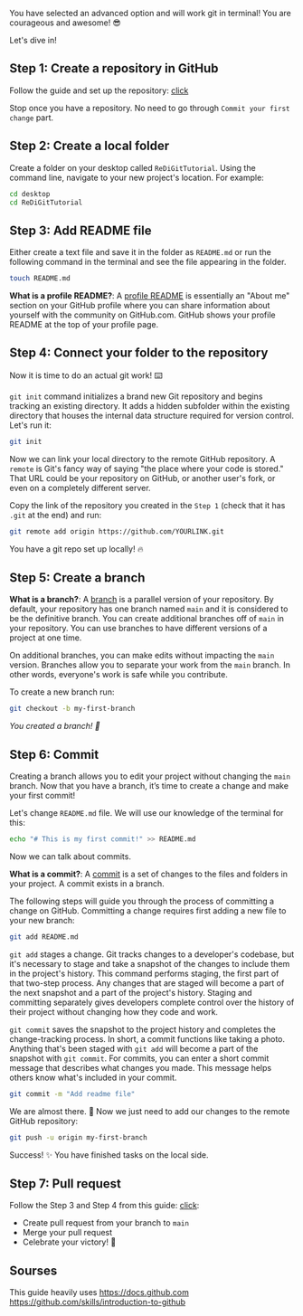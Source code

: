 You have selected an advanced option and will work git in terminal! You are courageous and awesome! :sunglasses:

Let's dive in!

## Step 1: Create a repository in GitHub

Follow the guide and set up the repository: [click](https://docs.github.com/en/get-started/quickstart/create-a-repo)

Stop once you have a repository. No need to go through `Commit your first change` part.

## Step 2: Create a local folder
Create a folder on your desktop called  `ReDiGitTutorial`. Using the command line, navigate to your new project's location. For example:
```bash
cd desktop
cd ReDiGitTutorial
```

## Step 3: Add README file
Either create a text file and save it in the folder as `README.md` or run the following command in the terminal and see the file appearing in the folder.
```bash
touch README.md
```

**What is a profile README?**: A [profile README](https://docs.github.com/account-and-profile/setting-up-and-managing-your-github-profile/customizing-your-profile/managing-your-profile-readme) is essentially an "About me" section on your GitHub profile where you can share information about yourself with the community on GitHub.com. GitHub shows your profile README at the top of your profile page.

## Step 4: Connect your folder to the repository
Now it is time to do an actual git work! :keyboard:

 `git init` command initializes a brand new Git repository and begins tracking an existing directory. It adds a hidden subfolder within the existing directory that houses the internal data structure required for version control. Let's run it:
 ```bash
git init
```

Now we can link your local directory to the  remote GitHub repository. A `remote` is Git's fancy way of saying "the place where your code is stored." That URL could be your repository on GitHub, or another user's fork, or even on a completely different server.

Copy the link of the repository you created in the `Step 1` (check that it has `.git` at the end) and run:
 ```bash
git remote add origin https://github.com/YOURLINK.git
```
You have a git repo set up locally! :fire:

## Step 5: Create a branch

**What is a branch?**: A [branch](https://docs.github.com/en/get-started/quickstart/github-glossary#branch) is a parallel version of your repository. By default, your repository has one branch named `main` and it is considered to be the definitive branch. You can create additional branches off of `main` in your repository. You can use branches to have different versions of a project at one time.

On additional branches, you can make edits without impacting the `main` version. Branches allow you to separate your work from the `main` branch. In other words, everyone's work is safe while you contribute.

To create a new branch run:
 ```bash
git checkout -b my-first-branch
```

_You created a branch! :tada:_

## Step 6: Commit
 Creating a branch allows you to edit your project without changing the `main` branch. Now that you have a branch, it’s time to create a change and make your first commit!

 Let's change `README.md` file. We will use our knowledge of the terminal for this:
```bash
echo "# This is my first commit!" >> README.md
```

Now we can talk about commits.

 **What is a commit?**: A [commit](https://docs.github.com/pull-requests/committing-changes-to-your-project/creating-and-editing-commits/about-commits) is a set of changes to the files and folders in your project. A commit exists in a branch.

The following steps will guide you through the process of committing a change on GitHub. Committing a change requires first adding a new file to your new branch:
```bash
git add README.md
```

`git add` stages a change. Git tracks changes to a developer's codebase, but it's necessary to stage and take a snapshot of the changes to include them in the project's history. This command performs staging, the first part of that two-step process. Any changes that are staged will become a part of the next snapshot and a part of the project's history. Staging and committing separately gives developers complete control over the history of their project without changing how they code and work.

`git commit` saves the snapshot to the project history and completes the change-tracking process. In short, a commit functions like taking a photo. Anything that's been staged with `git add` will become a part of the snapshot with `git commit`.
For commits, you can enter a short commit message that describes what changes you made. This message helps others know what's included in your commit.
```bash
git commit -m "Add readme file"
```


We are almost there. :wave: Now we just need to add our changes to the remote GitHub repository:
```bash
git push -u origin my-first-branch
```


Success! :sparkles: You have finished tasks on the local side.

## Step 7: Pull request
Follow the Step 3 and Step 4 from this guide: [click](https://github.com/skills/introduction-to-github#step-3-open-a-pull-request):
- Create pull request from your branch to `main`
- Merge your pull request
- Celebrate your victory! :dancers:


## Sourses
This guide heavily uses 
https://docs.github.com
https://github.com/skills/introduction-to-github